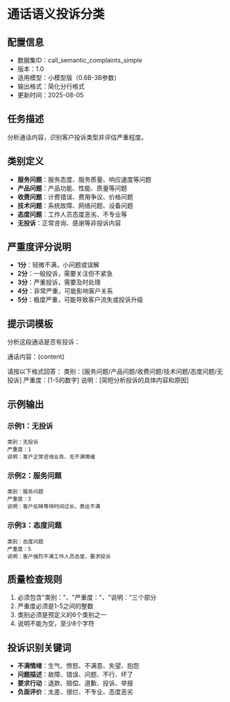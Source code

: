 # 通话语义投诉分类

## 配置信息
- 数据集ID：call_semantic_complaints_simple
- 版本：1.0
- 适用模型：小模型版（0.6B-3B参数）
- 输出格式：简化分行格式
- 更新时间：2025-08-05

## 任务描述
分析通话内容，识别客户投诉类型并评估严重程度。

## 类别定义
- **服务问题**：服务态度、服务质量、响应速度等问题
- **产品问题**：产品功能、性能、质量等问题
- **收费问题**：计费错误、费用争议、价格问题
- **技术问题**：系统故障、网络问题、设备问题
- **态度问题**：工作人员态度恶劣、不专业等
- **无投诉**：正常咨询、感谢等非投诉内容

## 严重度评分说明
- **1分**：轻微不满，小问题或误解
- **2分**：一般投诉，需要关注但不紧急
- **3分**：严重投诉，需要及时处理
- **4分**：非常严重，可能影响客户关系
- **5分**：极度严重，可能导致客户流失或投诉升级

## 提示词模板

分析这段通话是否有投诉：

通话内容：{content}

请按以下格式回答：
类别：[服务问题/产品问题/收费问题/技术问题/态度问题/无投诉]
严重度：[1-5的数字]
说明：[简短分析投诉的具体内容和原因]

## 示例输出

### 示例1：无投诉
```
类别：无投诉
严重度：1
说明：客户正常咨询业务，无不满情绪
```

### 示例2：服务问题
```
类别：服务问题
严重度：3
说明：客户反映等待时间过长，表达不满
```

### 示例3：态度问题
```
类别：态度问题
严重度：5
说明：客户强烈不满工作人员态度，要求投诉
```

## 质量检查规则
1. 必须包含"类别："、"严重度："、"说明："三个部分
2. 严重度必须是1-5之间的整数
3. 类别必须是预定义的6个类别之一
4. 说明不能为空，至少8个字符

## 投诉识别关键词
- **不满情绪**：生气、愤怒、不满意、失望、抱怨
- **问题描述**：故障、错误、问题、不行、坏了
- **要求行动**：退款、赔偿、道歉、投诉、举报
- **负面评价**：太差、很烂、不专业、态度恶劣